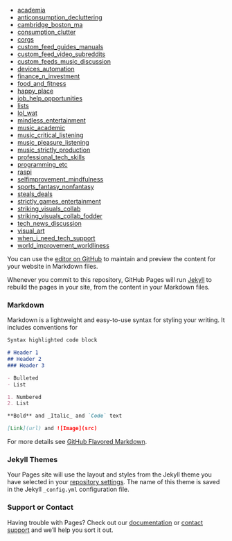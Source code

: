 - [academia](https://www.reddit.com/user/befoul/m/academia)
- [anticonsumption_decluttering](https://www.reddit.com/user/befoul/m/anticonsumption_decluttering)
- [cambridge_boston_ma](https://www.reddit.com/user/befoul/m/cambridge_boston_ma)
- [consumption_clutter](https://www.reddit.com/user/befoul/m/consumption_clutter)
- [corgs](https://www.reddit.com/user/befoul/m/corgs)
- [custom_feed_guides_manuals](https://www.reddit.com/user/befoul/m/custom_feed_guides_manuals)
- [custom_feed_video_subreddits](https://www.reddit.com/user/befoul/m/custom_feed_video_subreddits)
- [custom_feeds_music_discussion](https://www.reddit.com/user/befoul/m/custom_feeds_music_discussion)
- [devices_automation](https://www.reddit.com/user/befoul/m/devices_automation)
- [finance_n_investment](https://www.reddit.com/user/befoul/m/finance_n_investment)
- [food_and_fitness](https://www.reddit.com/user/befoul/m/food_and_fitness)
- [happy_place](https://www.reddit.com/user/befoul/m/happy_place)
- [job_help_opportunities](https://www.reddit.com/user/befoul/m/job_help_opportunities)
- [lists](https://www.reddit.com/user/befoul/m/lists)
- [lol_wat](https://www.reddit.com/user/befoul/m/lol_wat)
- [mindless_entertainment](https://www.reddit.com/user/befoul/m/mindless_entertainment)
- [music_academic](https://www.reddit.com/user/befoul/m/music_academic)
- [music_critical_listening](https://www.reddit.com/user/befoul/m/music_critical_listening)
- [music_pleasure_listening](https://www.reddit.com/user/befoul/m/music_pleasure_listening)
- [music_strictly_production](https://www.reddit.com/user/befoul/m/music_strictly_production)
- [professional_tech_skills](https://www.reddit.com/user/befoul/m/professional_tech_skills)
- [programming_etc](https://www.reddit.com/user/befoul/m/programming_etc)
- [raspi](https://www.reddit.com/user/befoul/m/raspi)
- [selfimprovement_mindfulness](https://www.reddit.com/user/befoul/m/selfimprovement_mindfulness)
- [sports_fantasy_nonfantasy](https://www.reddit.com/user/befoul/m/sports_fantasy_nonfantasy)
- [steals_deals](https://www.reddit.com/user/befoul/m/steals_deals)
- [strictly_games_entertainment](https://www.reddit.com/user/befoul/m/strictly_games_entertainment)
- [striking_visuals_collab](https://www.reddit.com/user/befoul/m/striking_visuals_collab)
- [striking_visuals_collab_fodder](https://www.reddit.com/user/befoul/m/striking_visuals_collab_fodder)
- [tech_news_discussion](https://www.reddit.com/user/befoul/m/tech_news_discussion)
- [visual_art](https://www.reddit.com/user/befoul/m/visual_art)
- [when_i_need_tech_support](https://www.reddit.com/user/befoul/m/when_i_need_tech_support)
- [world_improvement_worldliness](https://www.reddit.com/user/befoul/m/world_improvement_worldliness)

You can use the [editor on GitHub](https://github.com/mrprints/multireddits/edit/gh-pages/index.md) to maintain and preview the content for your website in Markdown files.

Whenever you commit to this repository, GitHub Pages will run [Jekyll](https://jekyllrb.com/) to rebuild the pages in your site, from the content in your Markdown files.

### Markdown

Markdown is a lightweight and easy-to-use syntax for styling your writing. It includes conventions for

```markdown
Syntax highlighted code block

# Header 1
## Header 2
### Header 3

- Bulleted
- List

1. Numbered
2. List

**Bold** and _Italic_ and `Code` text

[Link](url) and ![Image](src)
```

For more details see [GitHub Flavored Markdown](https://guides.github.com/features/mastering-markdown/).

### Jekyll Themes

Your Pages site will use the layout and styles from the Jekyll theme you have selected in your [repository settings](https://github.com/mrprints/multireddits/settings). The name of this theme is saved in the Jekyll `_config.yml` configuration file.

### Support or Contact

Having trouble with Pages? Check out our [documentation](https://docs.github.com/categories/github-pages-basics/) or [contact support](https://github.com/contact) and we’ll help you sort it out.
